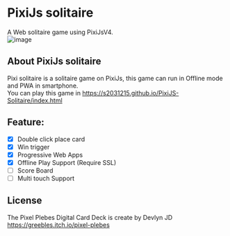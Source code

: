 # PixiJs solitaire
A Web solitaire game using PixiJsV4.<br>
![image](https://github.com/s2031215/pixi_solitaire/blob/master/Pixi_Solitaire_screenshot.png)

## About PixiJs solitaire

Pixi solitaire is a solitaire game on PixiJs, this game can run in Offline mode and PWA in smartphone.<br>
You can play this game in https://s2031215.github.io/PixiJS-Solitaire/index.html

## Feature:<br>

- [x] Double click place card
- [x] Win trigger
- [x] Progressive Web Apps
- [x] Offline Play Support (Require SSL)
- [ ] Score Board
- [ ] Multi touch Support
## License

The Pixel Plebes Digital Card Deck is create by Devlyn JD<br>
https://greebles.itch.io/pixel-plebes<br>
